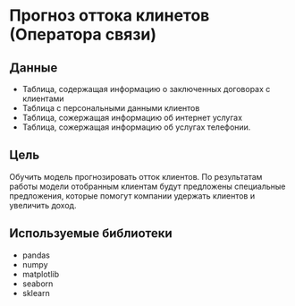 # Прогноз оттока клинетов (Оператора связи)


## Данные

- Таблица, содержащая информацию о заключенных договорах с клиентами
- Таблица с персональными данными клиентов
- Таблица, сожержащая информацию об интернет услугах
- Таблица, сожержащая информацию об услугах телефонии.

## Цель

Обучить модель прогнозировать отток клиентов. По результатам работы модели отобранным клиентам будут предложены специальные предложения, которые помогут компании удержать клиентов и увеличить доход.

## Используемые библиотеки
- pandas
- numpy
- matplotlib
- seaborn
- sklearn
